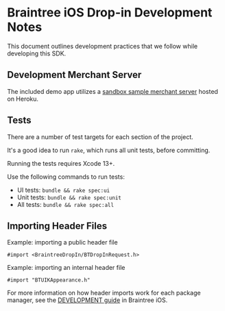 # Braintree iOS Drop-in Development Notes

This document outlines development practices that we follow while developing this SDK.

## Development Merchant Server

The included demo app utilizes a [sandbox sample merchant server](https://braintree-sample-merchant.herokuapp.com) hosted on Heroku.

## Tests

There are a number of test targets for each section of the project.

It's a good idea to run `rake`, which runs all unit tests, before committing.

Running the tests requires Xcode 13+.

Use the following commands to run tests:
* UI tests: `bundle && rake spec:ui`
* Unit tests: `bundle && rake spec:unit`
* All tests: `bundle && rake spec:all`

## Importing Header Files

Example: importing a public header file
```objc
#import <BraintreeDropIn/BTDropInRequest.h>
```

Example: importing an internal header file
```objc
#import "BTUIKAppearance.h"
```

For more information on how header imports work for each package manager, see the [DEVELOPMENT guide](https://github.com/braintree/braintree_ios/blob/master/DEVELOPMENT.md#importing-header-files) in Braintree iOS.

